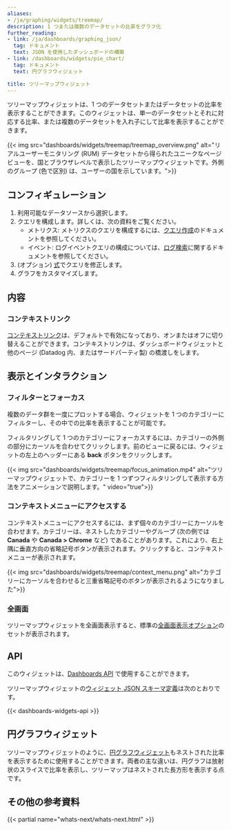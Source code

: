 ```yaml
---
aliases:
- /ja/graphing/widgets/treemap/
description: 1 つまたは複数のデータセットの比率をグラフ化
further_reading:
- link: /ja/dashboards/graphing_json/
  tag: ドキュメント
  text: JSON を使用したダッシュボードの構築
- link: /dashboards/widgets/pie_chart/
  tag: ドキュメント
  text: 円グラフウィジェット

title: ツリーマップウィジェット
---
```


ツリーマップウィジェットは、1 つのデータセットまたはデータセットの比率を表示することができます。このウィジェットは、単一のデータセットとそれに対応する比率、または複数のデータセットを入れ子にして比率を表示することができます。

{{< img src="dashboards/widgets/treemap/treemap_overview.png" alt="リアルユーザーモニタリング (RUM) データセットから得られたユニークなページビューを、国とブラウザレベルで表示したツリーマップウィジェットです。外側のグループ (色で区別) は、ユーザーの国を示しています。">}}

## コンフィギュレーション

1. 利用可能なデータソースから選択します。
2. クエリを構成します。詳しくは、次の資料をご覧ください。
    * メトリクス: メトリクスのクエリを構成するには、[クエリ作成][1]のドキュメントを参照してください。
    * イベント: ログイベントクエリの構成については、[ログ検索][2]に関するドキュメントを参照してください。
3. (オプション) [式][3]でクエリを修正します。
4. グラフをカスタマイズします。

## 内容

### コンテキストリンク

[コンテキストリンク][4]は、デフォルトで有効になっており、オンまたはオフに切り替えることができます。コンテキストリンクは、ダッシュボードウィジェットと他のページ (Datadog 内、またはサードパーティ製) の橋渡しをします。

## 表示とインタラクション

### フィルターとフォーカス

複数のデータ群を一度にプロットする場合、ウィジェットを 1 つのカテゴリーにフィルターし、その中での比率を表示することが可能です。

フィルタリングして 1 つのカテゴリーにフォーカスするには、カテゴリーの外側の部分にカーソルを合わせてクリックします。前のビューに戻るには、ウィジェットの左上のヘッダーにある **back** ボタンをクリックします。

{{< img src="dashboards/widgets/treemap/focus_animation.mp4" alt="ツリーマップウィジェットで、カテゴリーを 1 つずつフィルタリングして表示する方法をアニメーションで説明します。" video="true">}}

### コンテキストメニューにアクセスする

コンテキストメニューにアクセスするには、まず個々のカテゴリーにカーソルを合わせます。カテゴリーは、ネストしたカテゴリーやグループ (次の例では **Canada** や **Canada &gt; Chrome** など) であることがあります。これにより、右上隅に垂直方向の省略記号ボタンが表示されます。クリックすると、コンテキストメニューが表示されます。

{{< img src="dashboards/widgets/treemap/context_menu.png" alt="カテゴリーにカーソルを合わせると三重省略記号のボタンが表示されるようになりました">}}

### 全画面

ツリーマップウィジェットを全画面表示すると、標準の[全画面表示オプション][5]のセットが表示されます。

## API

このウィジェットは、[Dashboards API][6] で使用することができます。

ツリーマップウィジェットの[ウィジェット JSON スキーマ定義][7]は次のとおりです。

{{< dashboards-widgets-api >}}

## 円グラフウィジェット

ツリーマップウィジェットのように、[円グラフウィジェット][8]もネストされた比率を表示するために使用することができます。両者の主な違いは、円グラフは放射状のスライスで比率を表示し、ツリーマップはネストされた長方形を表示する点です。

## その他の参考資料

{{< partial name="whats-next/whats-next.html" >}}

[1]: /ja/dashboards/querying
[2]: /ja/logs/explorer/search_syntax/
[3]: /ja/dashboards/functions/
[4]: /ja/dashboards/guide/context-links/
[5]: /ja/dashboards/widgets/#full-screen
[6]: /ja/api/latest/dashboards/
[7]: /ja/dashboards/graphing_json/widget_json/
[8]: /ja/dashboards/widgets/pie_chart/
